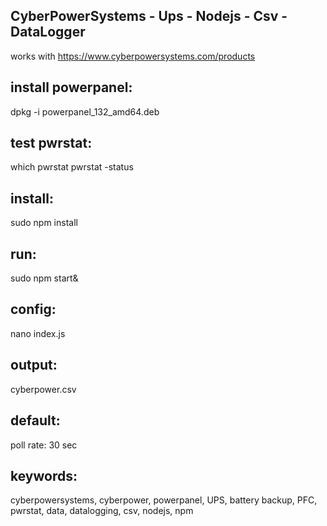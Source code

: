 CyberPowerSystems -  Ups - Nodejs - Csv - DataLogger
--------------------

works with https://www.cyberpowersystems.com/products

install powerpanel:
----------------
   dpkg -i powerpanel_132_amd64.deb

test pwrstat:
----------------
   which pwrstat
   pwrstat -status

install:
----------------
   sudo npm install

run:
----------------
   sudo npm start&

config:
----------------
   nano index.js

output:
----------------
   cyberpower.csv

default:
----------------
   poll rate: 30 sec



keywords:
----------------
cyberpowersystems, cyberpower, powerpanel, UPS, battery backup, PFC, pwrstat, data, datalogging, csv, nodejs, npm
